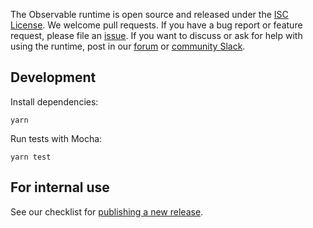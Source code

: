 The Observable runtime is open source and released under the [ISC License](https://github.com/observablehq/runtime/blob/main/LICENSE). We welcome pull requests. If you have a bug report or feature request, please file an [issue](https://github.com/observablehq/runtime/issues). If you want to discuss or ask for help with using the runtime, post in our [forum](https://talk.observablehq.com/) or [community Slack](https://join.slack.com/t/observable-community/shared_invite/zt-1x7gs4fck-UHhEFxUXKHVE8Qt3XmJCig).

## Development

Install dependencies:

```
yarn
```

Run tests with Mocha:

```
yarn test
```

## For internal use

See our checklist for [publishing a new release](https://observablehq.com/@observablehq/publishing-new-open-source-releases).